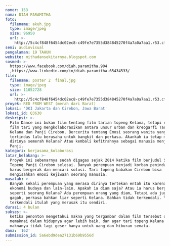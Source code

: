 ```yaml
---
nomor: 153
nama: DIAH PARAMITHA
foto:
  filename: akuh.jpg
  type: image/jpeg
  size: 96950
  url: >-
    http://5c4cf848f6454dc02ec8-c49fe7e7355d384845270f4a7a0a7aa1.r53.cf2.rackcdn.com/83e96e19-48c4-4252-8720-70dbf7c3b394/akuh.jpg
seni: audiovisual
pengalaman: 19 TAHUN
website: mithadansekitarnya.blogspot.com
sosmed: >-
  https://www.facebook.com/diah.paramitha.904
  ,https://www.linkedin.com/in/diah-paramitha-65434533/
file:
  filename: poster 2  final.jpg
  type: image/jpeg
  size: 11052728
  url: >-
    http://5c4cf848f6454dc02ec8-c49fe7e7355d384845270f4a7a0a7aa1.r53.cf2.rackcdn.com/a3ce0755-9562-412a-8c79-1f03c54f1c18/poster%202%20%20final.jpg
proyek: RED FROM WEST (merah dari Barat)
lokasi: 'DKI Jakarta dan Cirebon, Jawa Barat'
lokasi_id: Q3630
deskripsi: >-
  Film Dance ini bukan film tentang film tarian topeng Kelana, tetapi nerupakan
  film tari yang mengkolaborasikan antara unsur urban dan kreogarfi Tari Topeng
  Kelana dan Panji Cirebon. Bercerita tentang Emosi seorang wanita yang
  tertindas lalu berusaha untuk bangkit dan perkasa. Akankah ia tetap membuat
  dirinya semerah Kelana? Atau kembali kefitrahnya sebagai manusia menjadi
  Panji. 
kategori: kerjasama_kolaborasi
latar_belakang: >-
  Proyek ini sebenarnya sudah digagas sejak 2014 ketika film berjudul Siji Tari
  Topeng Panji Cirebon selesai. Banyak perempuan menjadi korban penindasan. Maka
  harus bergerak dan mencari solusi. Tari topeng babakan Cirebon bisa
  mengisahkan emosi kejiwaan seorang manusia.
masalah: >-
  Banyak sekali perempuan yang merasa dirinya tertekan entah itu karena KDRT,
  ekonomi budaya dan lain-lain. Apakah ia diam saja? Atau ia harus bergerak
  seperti seorang Kelana? Ada perempuan orang yang diam, Tetapi ada juga yang
  gagah, perkasa bahkan liar seperti Kelana. Bahkan tidak terkendali. Yang tidak
  terkendali itulah yang merusak itu sendiri.
durasi: 4 bulan
sukses: >-
  ketika penonton mengetahui makna yang tergambar dalam film tersebut dan
  memaknai dalam hidupnya agar lebih baik. dan agar tari topeng Kelana nilai dan
  maknanya tidak lagi geser hanya untuk uang dan hiburan semata.
dana: '162'
submission_id: 5a6ebd9dea27131b69b9556d
---
```

